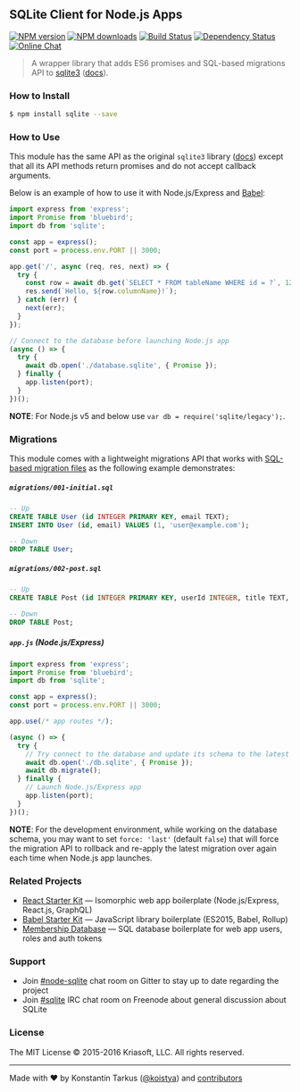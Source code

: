 ## SQLite Client for Node.js Apps

[![NPM version](http://img.shields.io/npm/v/sqlite.svg?style=flat-square)](https://www.npmjs.com/package/sqlite)
[![NPM downloads](http://img.shields.io/npm/dm/sqlite.svg?style=flat-square)](https://www.npmjs.com/package/sqlite)
[![Build Status](http://img.shields.io/travis/kriasoft/node-sqlite/master.svg?style=flat-square)](https://travis-ci.org/kriasoft/node-sqlite)
[![Dependency Status](http://img.shields.io/david/kriasoft/node-sqlite.svg?style=flat-square)](https://david-dm.org/kriasoft/node-sqlite)
[![Online Chat](http://img.shields.io/badge/chat-%23node--sqlite_on_Gitter-blue.svg?style=flat-square)](https://gitter.im/kriasoft/node-sqlite)

> A wrapper library that adds ES6 promises and SQL-based migrations API to
> [sqlite3](https://github.com/mapbox/node-sqlite3/) ([docs](https://github.com/mapbox/node-sqlite3/wiki)).


### How to Install

```sh
$ npm install sqlite --save
```


### How to Use

This module has the same API as the original `sqlite3` library ([docs](https://github.com/mapbox/node-sqlite3/wiki/API))
except that all its API methods return promises and do not accept callback arguments.

Below is an example of how to use it with Node.js/Express and [Babel](http://babeljs.io/):

```js
import express from 'express';
import Promise from 'bluebird';
import db from 'sqlite';

const app = express();
const port = process.env.PORT || 3000;

app.get('/', async (req, res, next) => {
  try {
    const row = await db.get(`SELECT * FROM tableName WHERE id = ?`, 123);
    res.send(`Hello, ${row.columnName}!`);
  } catch (err) {
    next(err);
  }
});

// Connect to the database before launching Node.js app
(async () => {
  try {
    await db.open('./database.sqlite', { Promise });
  } finally {
    app.listen(port);
  }
})();
```

**NOTE**: For Node.js v5 and below use `var db = require('sqlite/legacy');`.


### Migrations

This module comes with a lightweight migrations API that works with [SQL-based migration files](https://github.com/kriasoft/node-sqlite/tree/master/migrations)
as the following example demonstrates:

##### `migrations/001-initial.sql`

```sql
-- Up
CREATE TABLE User (id INTEGER PRIMARY KEY, email TEXT);
INSERT INTO User (id, email) VALUES (1, 'user@example.com');

-- Down
DROP TABLE User;
```

##### `migrations/002-post.sql`

```sql
-- Up
CREATE TABLE Post (id INTEGER PRIMARY KEY, userId INTEGER, title TEXT, body TEXT);

-- Down
DROP TABLE Post;
```

##### `app.js` (Node.js/Express)

```js
import express from 'express';
import Promise from 'bluebird';
import db from 'sqlite';

const app = express();
const port = process.env.PORT || 3000;

app.use(/* app routes */);

(async () => {
  try {
    // Try connect to the database and update its schema to the latest version
    await db.open('./db.sqlite', { Promise });
    await db.migrate();
  } finally {
    // Launch Node.js/Express app
    app.listen(port);
  }
})();
```

**NOTE**: For the development environment, while working on the database schema, you may want to set
`force: 'last'` (default `false`) that will force the migration API to rollback and re-apply the
latest migration over again each time when Node.js app launches. 


### Related Projects

* [React Starter Kit](https://github.com/kriasoft/react-starter-kit) — Isomorphic web app boilerplate (Node.js/Express, React.js, GraphQL)
* [Babel Starter Kit](https://github.com/kriasoft/babel-starter-kit) — JavaScript library boilerplate (ES2015, Babel, Rollup)
* [Membership Database](https://github.com/membership/membership.db) — SQL database boilerplate for web app users, roles and auth tokens


### Support

* Join [#node-sqlite](https://gitter.im/kriasoft/node-sqlite) chat room on Gitter to stay up to date regarding the project
* Join [#sqlite](https://webchat.freenode.net/?channels=sql,sqlite) IRC chat room on Freenode about general discussion about SQLite


### License

The MIT License © 2015-2016 Kriasoft, LLC. All rights reserved.

---
Made with ♥ by Konstantin Tarkus ([@koistya](https://twitter.com/koistya)) and [contributors](https://github.com/kriasoft/node-sqlite/graphs/contributors)
